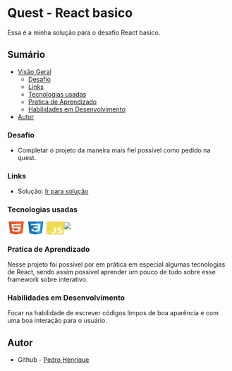 # Quest -  React basico 

Essa é a minha solução para o desafio React basico.

## Sumário

- [Visão Geral](#visão-geral)
  - [Desafio](#desafio)
  - [Links](#links)
  - [Tecnologias usadas](#tecnologias-usadas)
  - [Pratica de Aprendizado](#pratica-de-aprendizado)
  - [Habilidades em Desenvolvimento](#habilidades-em-desenvolvimento)
- [Autor](#autor)

### Desafio

- Completar o projeto da maneira mais fiel possível como pedido na quest.

### Links

- Solução: [Ir para solução]()

### Tecnologias usadas

<img align="center" alt="HTML" height="30" width="40" src="https://raw.githubusercontent.com/devicons/devicon/master/icons/html5/html5-original.svg">  <img align="center" alt="CSS" height="30" width="40" src="https://raw.githubusercontent.com/devicons/devicon/master/icons/css3/css3-original.svg">
<img align="center" alt="Js" height="30" width="40" src="https://raw.githubusercontent.com/devicons/devicon/master/icons/javascript/javascript-plain.svg"><img src="https://cdn.jsdelivr.net/gh/devicons/devicon/icons/react/react-original.svg" />


### Pratica de Aprendizado

Nesse projeto foi possível por em prática em especial algumas tecnologias de React, sendo assim possível aprender um pouco de tudo sobre esse framework sobre interativo.  

### Habilidades em Desenvolvimento

Focar na habilidade de escrever códigos limpos de boa aparência e com uma boa interação para o usuário. 

## Autor

- Github - [Pedro Henrique](https://github.com/pk-hue)
